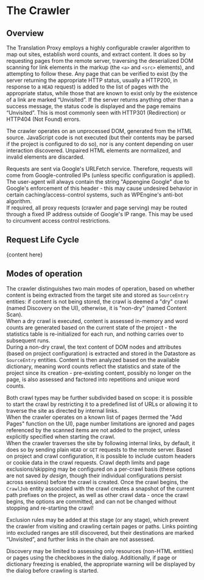 # The Crawler

## Overview

The Translation Proxy employs a highly configurable crawler algorithm to map out sites, establish word counts, and extract content. It does so by requesting pages from the remote server, traversing the deserialized DOM scanning for link elements in the markup (the `<a>` and `<src>` elements), and attempting to follow these. Any page that can be verified to exist (by the server returning the appropriate HTTP status, usually a HTTP200, in response to a `HEAD` request) is added to the list of pages with the appropriate status, while those that are known to exist only by the existence of a link are marked “Unvisited”. If the server returns anything other than a success message, the status code is displayed and the page remains “Unvisited”. This is most commonly seen with HTTP301 (Redirection) or HTTP404 (Not Found) errors.

The crawler operates on an unprocessed DOM, generated from the HTML source. JavaScript code is not executed (but their contents may be parsed if the project is configured to do so), nor is any content depending on user interaction discovered. Unpaired HTML elements are normalized, and invalid elements are discarded.

Requests are sent via Google's URLFetch service. Therefore, requests will come from Google-controlled IPs (unless specific configuration is applied). The user-agent will always contain the string "Appengine Google" due to Google's enforcement of this header - this may cause undesired behavior in certain caching/access-control systems, such as WPEngine's anti-bot algorithm.  
If required, all proxy requests (crawler and page serving) may be routed through a fixed IP address outside of Google's IP range. This may be used to circumvent access control restrictions.

## Request Life Cycle

{content here}

## Modes of operation

The crawler distinguishes two main modes of operation, based on whether content is being extracted from the target site and stored as `SourceEntry` entities: if content is not being stored, the crawl is deemed a "dry" crawl (named Discovery on the UI), otherwise, it is "non-dry" (named Content Scan).  
When a dry crawl is executed, content is assessed in-memory and word counts are generated based on the current state of the project - the statistics table is re-initialized for each run, and nothing carries over to subsequent runs.  
During a non-dry crawl, the text content of DOM nodes and attributes (based on project configuration) is extracted and stored in the Datastore as `SourceEntry` entities. Content is then analyzed based on the available dictionary, meaning word counts reflect the statistics and state of the project since its creation - pre-existing content, possibly no longer on the page, is also assessed and factored into repetitions and unique word counts.

Both crawl types may be further subdivided based on scope: it is possible to start the crawl by restricting it to a predefined list of URLs or allowing it to traverse the site as directed by internal links.  
When the crawler operates on a known list of pages (termed the "Add Pages" function on the UI), page number limitations are ignored and pages referenced by the scanned items are not added to the project, unless explicitly specified when starting the crawl.  
When the crawler traverses the site by following internal links, by default, it does so by sending plain `HEAD` or `GET` requests to the remote server. Based on project and crawl configuration, it is possible to include custom headers or cookie data in the crawl requests. Crawl depth limits and page exclusions/skipping may be configured on a per-crawl basis (these options are not saved *by design*, though their individual configurations persist across sessions) before the crawl is created. Once the crawl begins, the `CrawlJob` entity associated with the crawl creates a snapshot of the current path prefixes on the project, as well as other crawl data - once the crawl begins, the options are committed, and can not be changed without stopping and re-starting the crawl!

Exclusion rules may be added at this stage (or any stage), which prevent the crawler from visiting and crawling certain pages or paths. Links pointing into excluded ranges are still discovered, but their destinations are marked “Unvisited”, and further links in the chain are not assessed.

Discovery may be limited to assessing only resources (non-HTML entities) or pages using the checkboxes in the dialog. Additionally, if page or dictionary freezing is enabled, the appropriate warning will be displayed by the dialog before crawling is started.
